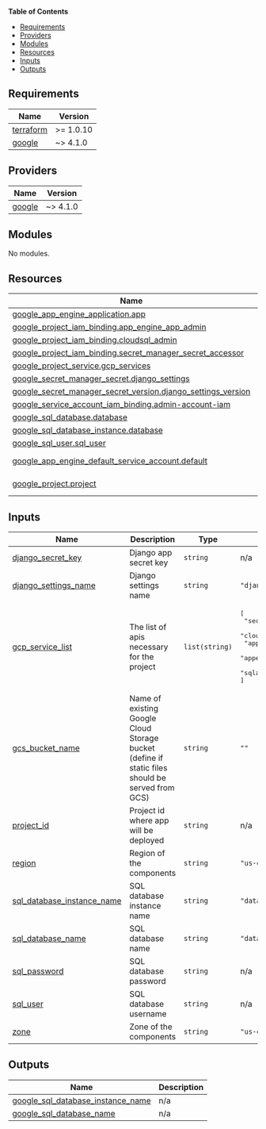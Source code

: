 <!-- START doctoc generated TOC please keep comment here to allow auto update -->
<!-- DON'T EDIT THIS SECTION, INSTEAD RE-RUN doctoc TO UPDATE -->
**Table of Contents**

- [Requirements](#requirements)
- [Providers](#providers)
- [Modules](#modules)
- [Resources](#resources)
- [Inputs](#inputs)
- [Outputs](#outputs)

<!-- END doctoc generated TOC please keep comment here to allow auto update -->

<!-- BEGIN_TF_DOCS -->
## Requirements

| Name | Version |
|------|---------|
| <a name="requirement_terraform"></a> [terraform](#requirement\_terraform) | >= 1.0.10 |
| <a name="requirement_google"></a> [google](#requirement\_google) | ~> 4.1.0 |

## Providers

| Name | Version |
|------|---------|
| <a name="provider_google"></a> [google](#provider\_google) | ~> 4.1.0 |

## Modules

No modules.

## Resources

| Name | Type |
|------|------|
| [google_app_engine_application.app](https://registry.terraform.io/providers/hashicorp/google/latest/docs/resources/app_engine_application) | resource |
| [google_project_iam_binding.app_engine_app_admin](https://registry.terraform.io/providers/hashicorp/google/latest/docs/resources/project_iam_binding) | resource |
| [google_project_iam_binding.cloudsql_admin](https://registry.terraform.io/providers/hashicorp/google/latest/docs/resources/project_iam_binding) | resource |
| [google_project_iam_binding.secret_manager_secret_accessor](https://registry.terraform.io/providers/hashicorp/google/latest/docs/resources/project_iam_binding) | resource |
| [google_project_service.gcp_services](https://registry.terraform.io/providers/hashicorp/google/latest/docs/resources/project_service) | resource |
| [google_secret_manager_secret.django_settings](https://registry.terraform.io/providers/hashicorp/google/latest/docs/resources/secret_manager_secret) | resource |
| [google_secret_manager_secret_version.django_settings_version](https://registry.terraform.io/providers/hashicorp/google/latest/docs/resources/secret_manager_secret_version) | resource |
| [google_service_account_iam_binding.admin-account-iam](https://registry.terraform.io/providers/hashicorp/google/latest/docs/resources/service_account_iam_binding) | resource |
| [google_sql_database.database](https://registry.terraform.io/providers/hashicorp/google/latest/docs/resources/sql_database) | resource |
| [google_sql_database_instance.database](https://registry.terraform.io/providers/hashicorp/google/latest/docs/resources/sql_database_instance) | resource |
| [google_sql_user.sql_user](https://registry.terraform.io/providers/hashicorp/google/latest/docs/resources/sql_user) | resource |
| [google_app_engine_default_service_account.default](https://registry.terraform.io/providers/hashicorp/google/latest/docs/data-sources/app_engine_default_service_account) | data source |
| [google_project.project](https://registry.terraform.io/providers/hashicorp/google/latest/docs/data-sources/project) | data source |

## Inputs

| Name | Description | Type | Default | Required |
|------|-------------|------|---------|:--------:|
| <a name="input_django_secret_key"></a> [django\_secret\_key](#input\_django\_secret\_key) | Django app secret key | `string` | n/a | yes |
| <a name="input_django_settings_name"></a> [django\_settings\_name](#input\_django\_settings\_name) | Django settings name | `string` | `"django_settings"` | no |
| <a name="input_gcp_service_list"></a> [gcp\_service\_list](#input\_gcp\_service\_list) | The list of apis necessary for the project | `list(string)` | <pre>[<br>  "secretmanager.googleapis.com",<br>  "cloudbuild.googleapis.com",<br>  "appengine.googleapis.com",<br>  "appengineflex.googleapis.com",<br>  "sqladmin.googleapis.com"<br>]</pre> | no |
| <a name="input_gcs_bucket_name"></a> [gcs\_bucket\_name](#input\_gcs\_bucket\_name) | Name of existing Google Cloud Storage bucket (define if static files should be served from GCS) | `string` | `""` | no |
| <a name="input_project_id"></a> [project\_id](#input\_project\_id) | Project id where app will be deployed | `string` | n/a | yes |
| <a name="input_region"></a> [region](#input\_region) | Region of the components | `string` | `"us-central1"` | no |
| <a name="input_sql_database_instance_name"></a> [sql\_database\_instance\_name](#input\_sql\_database\_instance\_name) | SQL database instance name | `string` | `"database-instance"` | no |
| <a name="input_sql_database_name"></a> [sql\_database\_name](#input\_sql\_database\_name) | SQL database name | `string` | `"database"` | no |
| <a name="input_sql_password"></a> [sql\_password](#input\_sql\_password) | SQL database password | `string` | n/a | yes |
| <a name="input_sql_user"></a> [sql\_user](#input\_sql\_user) | SQL database username | `string` | n/a | yes |
| <a name="input_zone"></a> [zone](#input\_zone) | Zone of the components | `string` | `"us-central1-a"` | no |

## Outputs

| Name | Description |
|------|-------------|
| <a name="output_google_sql_database_instance_name"></a> [google\_sql\_database\_instance\_name](#output\_google\_sql\_database\_instance\_name) | n/a |
| <a name="output_google_sql_database_name"></a> [google\_sql\_database\_name](#output\_google\_sql\_database\_name) | n/a |
<!-- END_TF_DOCS -->
